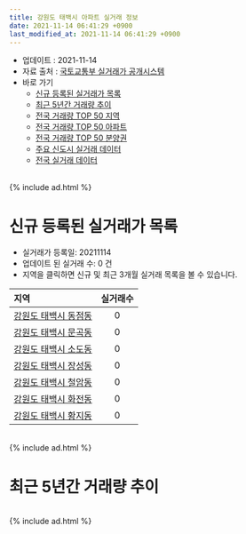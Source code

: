 ```yaml
---
title: 강원도 태백시 아파트 실거래 정보
date: 2021-11-14 06:41:29 +0900
last_modified_at: 2021-11-14 06:41:29 +0900
---
```


* 업데이트 : 2021-11-14
* 자료 출처 : [국토교통부 실거래가 공개시스템](http://rt.molit.go.kr)
* 바로 가기
    * [신규 등록된 실거래가 목록](#신규-등록된-실거래가-목록)
    * [최근 5년간 거래량 추이](#최근-5년간-거래량-추이)
    * [전국 거래량 TOP 50 지역](https://inasie.github.io/apt-trade-info/최근-3개월-전국에서-가장-거래가-많이-발생한-지역)
    * [전국 거래량 TOP 50 아파트](https://inasie.github.io/apt-trade-info/최근-3개월-전국에서-가장-거래가-많이-발생한-아파트)
    * [전국 거래량 TOP 50 분양권](https://inasie.github.io/apt-trade-info/최근-3개월-전국에서-가장-거래가-많이-발생한-분양권)
    * [주요 신도시 실거래 데이터](https://inasie.github.io/apt-trade-info/주요-신도시)
    * [전국 실거래 데이터](https://inasie.github.io/apt-trade-info/전국)

<br>
{% include ad.html %}
<br>

# 신규 등록된 실거래가 목록
* 실거래가 등록일: 20211114
* 업데이트 된 실거래 수: 0 건
* 지역을 클릭하면 신규 및 최근 3개월 실거래 목록을 볼 수 있습니다.


|지역|실거래수|
|:---|:---:|
|[강원도 태백시 동점동](https://inasie.github.io/apt-trade-info/강원도-태백시-동점동)|0|
|[강원도 태백시 문곡동](https://inasie.github.io/apt-trade-info/강원도-태백시-문곡동)|0|
|[강원도 태백시 소도동](https://inasie.github.io/apt-trade-info/강원도-태백시-소도동)|0|
|[강원도 태백시 장성동](https://inasie.github.io/apt-trade-info/강원도-태백시-장성동)|0|
|[강원도 태백시 철암동](https://inasie.github.io/apt-trade-info/강원도-태백시-철암동)|0|
|[강원도 태백시 화전동](https://inasie.github.io/apt-trade-info/강원도-태백시-화전동)|0|
|[강원도 태백시 황지동](https://inasie.github.io/apt-trade-info/강원도-태백시-황지동)|0|


<br>
{% include ad.html %}
<br>

# 최근 5년간 거래량 추이


<div style="width:100%;">
    <canvas id="deal_progress" height="200"></canvas>
</div>

<script>
new Chart(document.getElementById("deal_progress"), {
    type: 'line',
    data: {
        labels: ['201611','201612','201701','201702','201703','201704','201705','201706','201707','201708','201709','201710','201711','201712','201801','201802','201803','201804','201805','201806','201807','201808','201809','201810','201811','201812','201901','201902','201903','201904','201905','201906','201907','201908','201909','201910','201911','201912','202001','202002','202003','202004','202005','202006','202007','202008','202009','202010','202011','202012','202101','202102','202103','202104','202105','202106','202107','202108','202109','202110','202111'],
        datasets: [{
            label: '매매',
            pointRadius: 1,
            data: [32, 18, 33, 45, 55, 41, 34, 61, 33, 56, 43, 35, 44, 36, 43, 36, 45, 36, 32, 35, 39, 44, 41, 60, 32, 44, 41, 39, 52, 44, 53, 47, 31, 55, 53, 50, 41, 48, 62, 63, 47, 41, 48, 38, 64, 40, 39, 32, 53, 63, 43, 42, 60, 120, 123, 67, 37, 59, 52, 45, 10],
            borderColor: "rgba(255, 201, 14, 1)",
            backgroundColor: "rgba(255, 201, 14, 0.5)",
            fill: false,
            lineTension: 0
        },{
            label: '전월세',
            pointRadius: 1,
            data: [29, 28, 28, 46, 32, 37, 35, 19, 38, 67, 30, 28, 15, 34, 22, 47, 40, 35, 21, 20, 17, 48, 30, 29, 21, 23, 21, 35, 37, 23, 13, 12, 15, 14, 13, 13, 12, 12, 18, 21, 8, 6, 10, 13, 25, 13, 9, 6, 10, 13, 12, 15, 15, 19, 23, 12, 8, 11, 10, 9, 1],
            borderColor: "rgba(0, 141, 185, 1)",
            backgroundColor: "rgba(0, 141, 185, 0.5)",
            fill: false,
            lineTension: 0
        }
        ]
    },
    options: {
        responsive: true,
        title: {
            display: false
        },
        tooltips: {
            mode: 'index',
            intersect: false
        },
        hover: {
            mode: 'nearest',
            intersect: true
        },
        scales: {
            xAxes: [{
                display: true,
                scaleLabel: {
                    display: true,
                    labelString: '년/월'
                }
            }],
            yAxes: [{
                display: true,
                ticks: {
                    suggestedMin: 0,
                },
                scaleLabel: {
                    display: true,
                    labelString: '실거래 수'
                }
            }]
        }
    }
});

</script>


<br>
{% include ad.html %}
<br>

